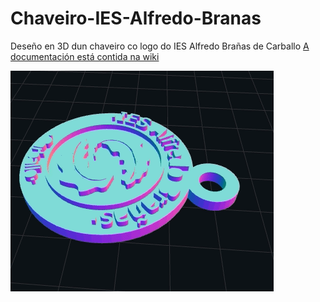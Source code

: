# Chaveiro-IES-Alfredo-Branas
Deseño en 3D dun chaveiro co logo do IES Alfredo Brañas de Carballo
[A documentación está contida na wiki](https://github.com/JuanMYB/Chaveiro-IES-Alfredo-Branas/wiki)

![](https://github.com/JuanMYB/Chaveiro-IES-Alfredo-Branas/blob/main/Imaxes/Chaveiro_IES_AlfredoBranas.gif)

